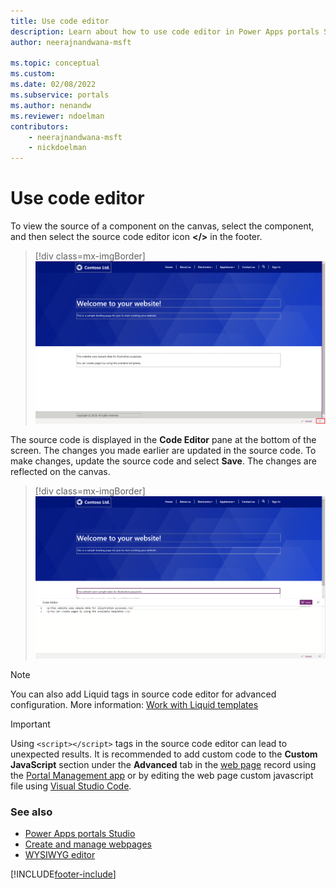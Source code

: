 ```yaml
---
title: Use code editor
description: Learn about how to use code editor in Power Apps portals Studio to customize your portal page.
author: neerajnandwana-msft

ms.topic: conceptual
ms.custom: 
ms.date: 02/08/2022
ms.subservice: portals
ms.author: nenandw
ms.reviewer: ndoelman
contributors:
    - neerajnandwana-msft
    - nickdoelman
---
```


# Use code editor

To view the source of a component on the canvas, select the component, and then select the source code editor icon **&lt;/&gt;** in the footer.

> [!div class=mx-imgBorder]
> ![code editor icon.](media/code-editor-icon.png "Code editor icon")  

The source code is displayed in the **Code Editor** pane at the bottom of the screen. The changes you made earlier are updated in the source code. To make changes, update the source code and select **Save**. The changes are reflected on the canvas.

> [!div class=mx-imgBorder]
> ![code editor.](media/code-editor.png "Code editor") 

> [!NOTE]
> You can also add Liquid tags in source code editor for advanced configuration. More information: [Work with Liquid templates](liquid/liquid-overview.md)

> [!IMPORTANT]
> Using `<script></script>` tags in the source code editor can lead to unexpected results. It is recommended to add custom code to the **Custom JavaScript** section under the **Advanced** tab in the [web page](configure/web-page.md) record using the [Portal Management app](configure/configure-portal.md) or by editing the web page custom javascript file using [Visual Studio Code](vs-code-extension.md).

### See also

- [Power Apps portals Studio](portal-designer-anatomy.md)
- [Create and manage webpages](create-manage-webpages.md)
- [WYSIWYG editor](compose-page.md)


[!INCLUDE[footer-include](../../includes/footer-banner.md)]